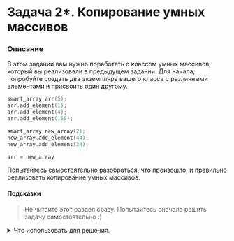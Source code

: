 # Задача 2*. Копирование умных массивов

### Описание
В этом задании вам нужно поработать с классом умных массивов, который вы реализовали в предыдущем задании.
Для начала, попробуйте создать два экземпляра вашего класса с различными элементами и присвоить один другому.

``` C++
smart_array arr(5);
arr.add_element(1);
arr.add_element(4);
arr.add_element(155);

smart_array new_array(2);
new_array.add_element(44); 
new_array.add_element(34);

arr = new_array
```
Попытайтесь самостоятельно разобраться, что произошло, и правильно реализовать копирование умных массивов.

#### Подсказки

> Не читайте этот раздел сразу. Попытайтесь сначала решить задачу самостоятельно :)

<details>

<summary>Что использовать для решения.</summary>

В программе возникает исключение, потому что компилятор самостоятельно сгенерировал оператор присваивания, который просто копирует все поля
одного объекта другому. В частности, проблема возникает из-за копирования указателя: оба объекта класса имеют одинаковый указатель на область
памяти и в своих деструкторах пытаются освободить его. Происходит двойное освобождение памяти!

</details>
